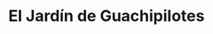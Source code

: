 ---
title: "El Jardín de Guachipilotes"
url: /navacerrada/el-jardin-de-guachipilotes/
shop: decoración interior
---